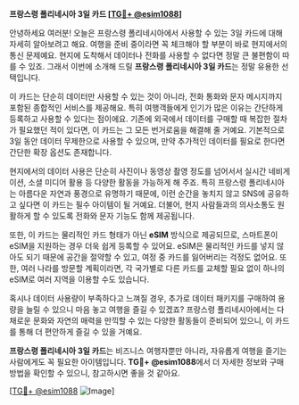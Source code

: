 **프랑스령 폴리네시아 3일 카드 [[TG💪+ @esim1088](https://t.me/s/esim1088)]**

안녕하세요 여러분! 오늘은 프랑스령 폴리네시아에서 사용할 수 있는 3일 카드에 대해 자세히 알아보려고 해요. 여행을 준비 중이라면 꼭 체크해야 할 부분이 바로 현지에서의 통신 문제예요. 현지에 도착해서 데이터나 전화를 사용할 수 없다면 정말 큰 불편함이 따를 수 있죠. 그래서 이번에 소개해 드릴 **프랑스령 폴리네시아 3일 카드**는 정말 유용한 선택입니다.

이 카드는 단순히 데이터만 사용할 수 있는 것이 아니라, 전화 통화와 문자 메시지까지 포함된 종합적인 서비스를 제공해요. 특히 여행객들에게 인기가 많은 이유는 간단하게 등록하고 사용할 수 있다는 점이에요. 기존에 외국에서 데이터를 구매할 때 복잡한 절차가 필요했던 적이 있다면, 이 카드는 그 모든 번거로움을 해결해 줄 거예요. 기본적으로 3일 동안 데이터 무제한으로 사용할 수 있으며, 만약 추가적인 데이터를 필요로 한다면 간단한 확장 옵션도 존재합니다.

현지에서의 데이터 사용은 단순히 사진이나 동영상 촬영 정도를 넘어서서 실시간 네비게이션, 소셜 미디어 활용 등 다양한 활동을 가능하게 해 주죠. 특히 프랑스령 폴리네시아는 아름다운 자연과 풍경으로 유명하기 때문에, 이런 순간을 놓치지 않고 SNS에 공유하고 싶다면 이 카드는 필수 아이템이 될 거예요. 더불어, 현지 사람들과의 의사소통도 원활하게 할 수 있도록 전화와 문자 기능도 함께 제공됩니다.

또한, 이 카드는 물리적인 카드 형태가 아닌 **eSIM** 방식으로 제공되므로, 스마트폰이 eSIM을 지원하는 경우 더욱 쉽게 등록할 수 있어요. eSIM은 물리적인 카드를 넣지 않아도 되기 때문에 공간을 절약할 수 있고, 여정 중 카드를 잃어버리는 걱정도 없어요. 또한, 여러 나라를 방문할 계획이라면, 각 국가별로 다른 카드를 교체할 필요 없이 하나의 eSIM로 여러 지역을 이용할 수도 있습니다.

혹시나 데이터 사용량이 부족하다고 느껴질 경우, 추가로 데이터 패키지를 구매하여 용량을 늘릴 수 있으니 마음 놓고 여행을 즐길 수 있겠죠? 프랑스령 폴리네시아에서는 다채로운 문화와 자연의 매력을 만끽할 수 있는 다양한 활동들이 준비되어 있으니, 이 카드를 통해 더 편안하게 즐길 수 있을 거예요.

**프랑스령 폴리네시아 3일 카드**는 비즈니스 여행자뿐만 아니라, 자유롭게 여행을 즐기는 사람에게도 꼭 필요한 아이템입니다. **TG💪+ @esim1088**에서 더 자세한 정보와 구매 방법을 확인할 수 있으니, 참고하시면 좋을 것 같아요.

[[TG💪+ @esim1088](https://t.me/s/esim1088) ![Image](https://i.postimg.cc/Y0z9fWf4/image.png)]